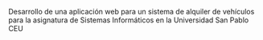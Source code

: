 Desarrollo de una aplicación web para un sistema de alquiler de vehículos para la asignatura de Sistemas Informáticos en la Universidad San Pablo CEU